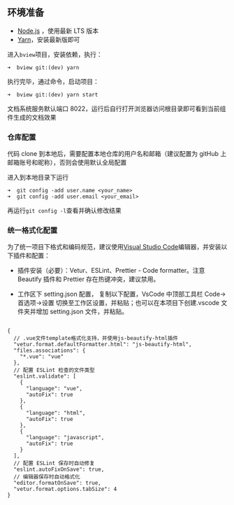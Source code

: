 ## 环境准备

-   [Node.js](https://nodejs.org/en/) ，使用最新 LTS 版本
-   [Yarn](https://yarnpkg.com/zh-Hans/docs/install)，安装最新版即可

进入`bview`项目，安装依赖，执行：

```shell
➜  bview git:(dev) yarn
```

执行完毕，通过命令，启动项目：

```shell
➜  bview git:(dev) yarn start
```

文档系统服务默认端口 8022，运行后自行打开浏览器访问根目录即可看到当前组件生成的文档效果

### 仓库配置

代码 clone 到本地后，需要配置本地仓库的用户名和邮箱（建议配置为 gitHub 上邮箱账号和昵称），否则会使用默认全局配置

进入到本地目录下运行

```shell
➜  git config -add user.name <your_name>
➜  git config -add user.email <your_email>
```

再运行`git config -l`查看并确认修改结果

### 统一格式化配置

为了统一项目下格式和编码规范，建议使用[Visual Studio Code](https://code.visualstudio.com/)编辑器，并安装以下插件和配置：

-   插件安装（必要）：Vetur、ESLint、Prettier - Code formatter。注意 Beautify 插件和 Prettier 存在热键冲突，建议禁用。

-   工作区下 setting.json 配置， 复制以下配置，VsCode 中顶部工具栏 Code->首选项->设置 切换至工作区设置，并粘贴；也可以在本项目下创建.vscode 文件夹并增加 setting.json 文件，并粘贴。

```

{
  // .vue文件template格式化支持，并使用js-beautify-html插件
  "vetur.format.defaultFormatter.html": "js-beautify-html",
  "files.associations": {
    "*.vue": "vue"
  },
  // 配置 ESLint 检查的文件类型
  "eslint.validate": [
    {
      "language": "vue",
      "autoFix": true
    },
    {
      "language": "html",
      "autoFix": true
    },
    {
      "language": "javascript",
      "autoFix": true
    }
  ],
  // 配置 ESLint 保存时自动修复
  "eslint.autoFixOnSave": true,
  // 编辑器保存时自动格式化
  "editor.formatOnSave": true,
  "vetur.format.options.tabSize": 4
}

```
